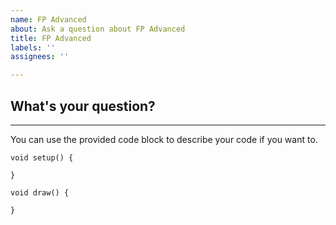 ```yaml
---
name: FP Advanced
about: Ask a question about FP Advanced
title: FP Advanced
labels: ''
assignees: ''

---
```

## What's your question?


---
You can use the provided code block to describe your code if you want to.

```processing
void setup() {

}

void draw() {

}
```